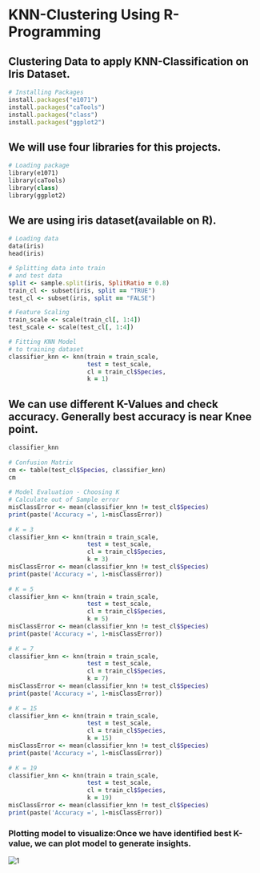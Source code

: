# KNN-Clustering Using R-Programming
## Clustering Data to apply KNN-Classification on Iris Dataset.


```ruby
# Installing Packages
install.packages("e1071")
install.packages("caTools")
install.packages("class")
install.packages("ggplot2")
```
## We will use four libraries for this projects.

```ruby  
# Loading package
library(e1071)
library(caTools)
library(class)
library(ggplot2)
```
## We are using iris dataset(available on R).

```ruby  
# Loading data
data(iris)
head(iris)
```
```ruby  
# Splitting data into train
# and test data
split <- sample.split(iris, SplitRatio = 0.8)
train_cl <- subset(iris, split == "TRUE")
test_cl <- subset(iris, split == "FALSE")
```
```ruby  
# Feature Scaling
train_scale <- scale(train_cl[, 1:4])
test_scale <- scale(test_cl[, 1:4])
```
```ruby  
# Fitting KNN Model 
# to training dataset
classifier_knn <- knn(train = train_scale,
                      test = test_scale,
                      cl = train_cl$Species,
                      k = 1)
``` 

## We can use different K-Values and check accuracy. Generally best accuracy is near Knee point.

```ruby                      
classifier_knn
  
# Confusion Matrix
cm <- table(test_cl$Species, classifier_knn)
cm
  
# Model Evaluation - Choosing K
# Calculate out of Sample error
misClassError <- mean(classifier_knn != test_cl$Species)
print(paste('Accuracy =', 1-misClassError))
  
# K = 3
classifier_knn <- knn(train = train_scale,
                      test = test_scale,
                      cl = train_cl$Species,
                      k = 3)
misClassError <- mean(classifier_knn != test_cl$Species)
print(paste('Accuracy =', 1-misClassError))
  
# K = 5
classifier_knn <- knn(train = train_scale,
                      test = test_scale,
                      cl = train_cl$Species,
                      k = 5)
misClassError <- mean(classifier_knn != test_cl$Species)
print(paste('Accuracy =', 1-misClassError))
  
# K = 7
classifier_knn <- knn(train = train_scale,
                      test = test_scale,
                      cl = train_cl$Species,
                      k = 7)
misClassError <- mean(classifier_knn != test_cl$Species)
print(paste('Accuracy =', 1-misClassError))
  
# K = 15
classifier_knn <- knn(train = train_scale,
                      test = test_scale,
                      cl = train_cl$Species,
                      k = 15)
misClassError <- mean(classifier_knn != test_cl$Species)
print(paste('Accuracy =', 1-misClassError))
  
# K = 19
classifier_knn <- knn(train = train_scale,
                      test = test_scale,
                      cl = train_cl$Species,
                      k = 19)
misClassError <- mean(classifier_knn != test_cl$Species)
print(paste('Accuracy =', 1-misClassError))

```
### Plotting model to visualize:Once we have identified best K-value, we can plot model to generate insights.

![1](https://user-images.githubusercontent.com/104814594/170922428-97f0479e-ecc6-4a24-8bda-31a04713cf4e.JPG)
